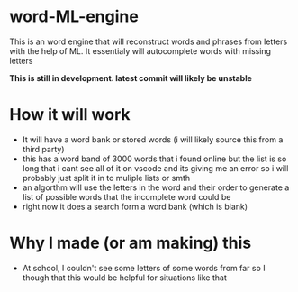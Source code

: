 # word-ML-engine

This is an word engine that will reconstruct words and phrases from letters with the help of ML. It essentialy will autocomplete words with missing letters

**This is still in development. latest commit will likely be unstable**

# How it will work
- It will have a word bank or stored words (i will likely source this from a third party)
 - this has a word band of 3000 words that i found online but the list is so long that i cant see all of it on vscode and its giving me an error so i will probably just split it in to muliple lists or smth
- an algorthm will use the letters in the word and their order to generate a list of possible words that the incomplete word could be
- right now it does a search form a word bank (which is blank)

# Why I made (or am making) this
- At school, I couldn't see some letters of some words from far so I though that this would be helpful for situations like that
